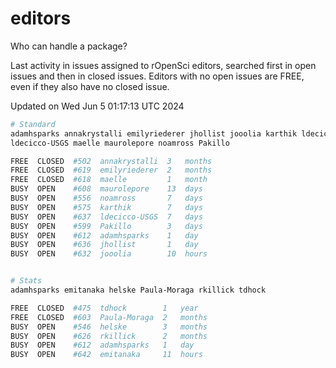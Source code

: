 # editors

Who can handle a package?

Last activity in issues assigned to rOpenSci editors, searched first in open
issues and then in closed issues. Editors with no open issues are FREE, even if
they also have no closed issue.


Updated on Wed Jun 5 01:17:13 UTC 2024

```bash
# Standard
adamhsparks annakrystalli emilyriederer jhollist jooolia karthik ldecicco
ldecicco-USGS maelle maurolepore noamross Pakillo

FREE  CLOSED  #502  annakrystalli  3   months
FREE  CLOSED  #619  emilyriederer  2   months
FREE  CLOSED  #618  maelle         1   month
BUSY  OPEN    #608  maurolepore    13  days
BUSY  OPEN    #556  noamross       7   days
BUSY  OPEN    #575  karthik        7   days
BUSY  OPEN    #637  ldecicco-USGS  7   days
BUSY  OPEN    #599  Pakillo        3   days
BUSY  OPEN    #612  adamhsparks    1   day
BUSY  OPEN    #636  jhollist       1   day
BUSY  OPEN    #632  jooolia        10  hours


# Stats
adamhsparks emitanaka helske Paula-Moraga rkillick tdhock

FREE  CLOSED  #475  tdhock        1   year
FREE  CLOSED  #603  Paula-Moraga  2   months
BUSY  OPEN    #546  helske        3   months
BUSY  OPEN    #626  rkillick      2   months
BUSY  OPEN    #612  adamhsparks   1   day
BUSY  OPEN    #642  emitanaka     11  hours
```
